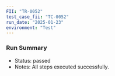 ```yaml
---
FII: "TR-0052"
test_case_fii: "TC-0052"
run_date: "2025-01-23"
environment: "Test"
---
```


### Run Summary
- Status: passed
- Notes: All steps executed successfully.